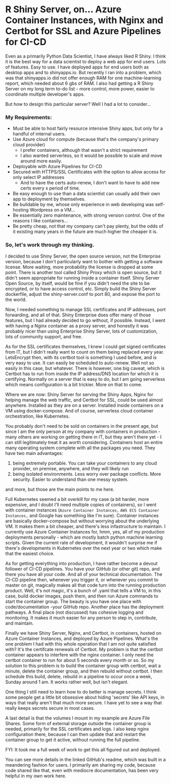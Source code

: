 # R Shiny Server, on... Azure Container Instances, with Nginx and Certbot for SSL and Azure Pipelines for CI-CD

Even as a primarily Python Data Scientist, I have always liked R Shiny. I think it is the best way for a data scientist to deploy a web app for end users. Lots of features. Easy to use. 
I have deployed apps for end users both as desktop apps and to shinyapps.io. 
But recently I ran into a problem, which was that shinyapps.io did not offer enough RAM for one machine-learning report, which needed about 6 gbs of RAM. 
I also had getting a R Shiny Server on my long term to-do list - more control, more power, easier to coordinate multiple developer's apps.

But how to design this particular server? Well I had a lot to consider...

### My Requirements:
 * Must be able to host fairly resource intensive Shiny apps, but only for a handful of internal users.
 * Use Azure cloud for compute (because that's the company's primary cloud provider)
	* I prefer containers, although that wasn't a strict requirement
	* I also wanted serverless, so it would be possible to scale and move around more easily.
 * Deployable with Azure Pipelines for CI-CD
 * Secured with HTTPS/SSL Certificates with the option to allow access for only select IP addresses
	* And to have the certs auto-renew, I don't want to have to add new certs every x period of time.
 * Be easy enough to use than a data scientist can usually add their own app to deployment by themselves.
 * Be buildable by me, whose only experience in web developing was self-hosting Wordpress on a VM...
 * Be essentially zero maintenance, with strong version control. One of the reasons I like containers...
 * Be pretty cheap, not that my company can't pay plenty, but the odds of it existing many years in the future are much higher the cheaper it is.

### So, let's work through my thinking. 
I decided to use Shiny Server, the open source version, not the Enterprise version, because I don't particularly want to bother with getting a software license. 
More waiting, more probability the license is dropped at some point. 
There is another tool called Shiny Proxy which is open source, but it didn't seem appropriate for running inside a container itself. 
Shiny Server Open Source, by itself, would be fine if you didn't need the site to be encrypted, or to have access control, etc. 
Simply build the Shiny Server dockerfile, adjust the shiny-server.conf to port 80, and expose the port to the world.

Now, I needed something to manage SSL certificates and IP addresses, port forwarding, and all of that. 
Shiny Enterprise does offer many of those features, but I had already decided to go without, if possible. 
Instead, I went with having a Nginx container as a proxy server, and honestly it was probably nicer than using Enterprise Shiny Server, 
lots of customization, lots of community support, and free.

As for the SSL certificates themselves, I knew I could get signed certificates from IT, but I didn't really want to count on them being replaced every year. 
LetsEncrypt then, with its certbot tool is something I used before, and is very easy to use. It can easily be scheduled to auto-renew. 
Well not so easily in this case, but whatever. There is however, one big caveat, which is Certbot has to run from inside the IP address/DNS location for which it is certifying. 
Normally on a server that is easy to do, but I am going serverless which means configuration is a bit trickier. More on that to come.

Where we are now: Shiny Server for serving the Shiny Apps, Nginx for helping manage the web traffic, and Certbot for SSL, could be used almost anywhere. 
Installed as they are on a server. Installed inside containers on a VM using docker-compose. And of course, serverless cloud container orchestration, like Kubernetes. 

You probably don't need to be sold on containers in the present age, but since I am the only person at my company with containers in production - many others are working on getting there in IT, 
but they aren't there yet - I can still legitimately treat it as worth considering. 
Containers host an entire many operating system complete with all the packages you need. They have two main advantages:
1. being extremely portable. You can take your containers to any cloud provider, on premise, anywhere, and they will likely run
2. being isolated environments. Less worry over package conflicts. More security. Easier to understand than one messy system.

and more, but those are the main points to me here.

Full Kubernetes seemed a bit overkill for my case (a bit harder, more expensive, and I doubt I'll need multiple copies of containers), so I went with container instances 
(`Azure Container Instances,` `AWS ECS Container Instances,` and Google has something like I'm sure). 
Container instances are basically docker-compose but without worrying about the underlying VM. It makes them a bit cheaper, and there's less infastructure to maintain. 
I currently use Azure Container Instances for, hmm, yes, all of my production deployments personally - which are mostly batch python machine learning scripts. 
Given the current rate of development, it wouldn't surprise me if there's developments in Kubernetes over the next year or two which make that the easiest choice.

As for getting everything into production, I have rather become a devout follower of CI-CD pipelines. 
You have your GitHub (or other git) repo, and there you have all your code. And all of your technical documentation.
The CI-CD pipeline then, whenever you trigger it, or whenever you commit to master on git, magically makes all that code turn into the running production product.
Well, it's not magic, it's a bunch of .yaml that tells a VM to, in this case, build docker images, push them, and then run Azure commands to start the container group.
The beauty is you have one place with code/documentation -your GitHub repo. Another place has the deployment pathways. 
A final place (not discussed) has cohesive logging and monitoring. It makes it much easier for any person to step in, contribute, and maintain.

Finally we have Shiny Server, Nginx, and Certbot, in containers, hosted on Azure Container Instances, and deployed by Azure Pipelines. 
What's the one problem I had with this whole operation that I am not quite satisfied with? It's the certifcate renewals of Certbot. 
My problem is that the certbot container appears to interfere with the nginx container. I only need the certbot container to run for about 5 seconds every month or so. 
So my solution to this problem is to build the container group with certbot, wait a minute, delete the container group, and then rebuild without certbot. 
I then schedule this build, delete, rebuild in a pipeline to occur once a week, Sunday around 1 am. It works rather well, but isn't elegant.

One thing I still need to learn how to do better is manage secrets. I think some people get a little bit obsessive about hiding 'secrets' 
like API keys, in ways that really aren't that much more secure. I have yet to see a way that really keeps secrets secure in most cases.

A last detail is that the volumes I mount in my example are Azure File Shares. 
Some form of external storage outside the container group is needed, primarily for the SSL certificates and logs.
I also keep nginx configuration there, because I can then update that and restart the container group to get it active, without running the full pipeline.
 
FYI: It took me a full week of work to get this all figured out and deployed.

You can see more details in the linked GitHub's readme, which was built in a meandering fashion for users.
I primarily am sharing my code, because code shared like that, even with mediocre documentation, has been very helpful in my own work here.


 
